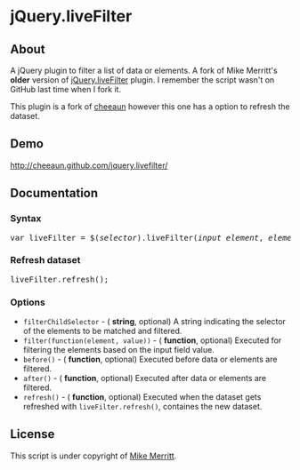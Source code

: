 jQuery.liveFilter
=================

About
-----

A jQuery plugin to filter a list of data or elements. A fork of Mike Merritt's **older** version of [jQuery.liveFilter](https://github.com/mikemerritt/LiveFilter) plugin. I remember the script wasn't on GitHub last time when I fork it.

This plugin is a fork of [cheeaun](https://github.com/cheeaun/jquery.livefilter) however this one has a option to refresh the dataset.

Demo
----

<http://cheeaun.github.com/jquery.livefilter/>

Documentation
-------------

### Syntax

<pre>
var liveFilter = $(<var>selector</var>).liveFilter(<var>input element</var>, <var>element to be filtered</var>, <var>options</var>);
</pre>

### Refresh dataset

<pre>
liveFilter.refresh();
</pre>

### Options

- `filterChildSelector` - ( **string**, optional) A string indicating the selector of the elements to be matched and filtered.
- `filter(function(element, value))` - ( **function**, optional) Executed for filtering the elements based on the input field value.
- `before()` - ( **function**, optional) Executed before data or elements are filtered.
- `after()` - ( **function**, optional) Executed after data or elements are filtered.
- `refresh()` - ( **function**, optional) Executed when the dataset gets refreshed with `liveFilter.refresh()`, containes the new dataset.

License
-------

This script is under copyright of [Mike Merritt](https://github.com/mikemerritt/LiveFilter/blob/master/LICENSE).